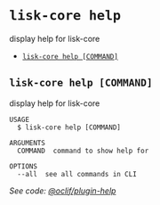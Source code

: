 `lisk-core help`
================

display help for lisk-core

* [`lisk-core help [COMMAND]`](#lisk-core-help-command)

## `lisk-core help [COMMAND]`

display help for lisk-core

```
USAGE
  $ lisk-core help [COMMAND]

ARGUMENTS
  COMMAND  command to show help for

OPTIONS
  --all  see all commands in CLI
```

_See code: [@oclif/plugin-help](https://github.com/oclif/plugin-help/blob/v3.3.1/src/commands/help.ts)_

